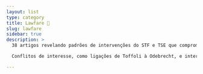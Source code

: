 ```yaml
---
layout: list
type: category
title: Lawfare 📜 
slug: lawfare
sidebar: true
description: >
  38 artigos revelando padrões de intervenções do STF e TSE que comprometem a democracia brasileira. Iniciando em 2018 com ações contra o voto impresso por Raquel Dodge e colaborações TSE-FBI contra fake news, evolui para decisões unilaterais em 2019, como o Inquérito das Fake News de Toffoli e bloqueios de redes por Moraes, contrariando a PGR. Casos emblemáticos incluem abusos de autoridade, como buscas extrapoladoras contra agressores de Moraes em 2023, e censura judicial, com suspensão de redes e "superpoderes" do TSE mantidos pelo STF.

  Conflitos de interesse, como ligações de Toffoli à Odebrecht, e interferências eleitorais, incluindo alertas da CIA e diplomacia de Barroso por semicondutores, violam separação de poderes (art. 2º CF/1988) e liberdade de expressão (art. 5º, IV). Decisões monocráticas semanais erodem colegialidade (art. 97 CF), configurando ativismo excessivo. Impactos incluem erosão de confiança pública e polarização, com recomendações para CPIs, reformas regimentais e transparência via CNJ. Sem correções, persiste risco autoritário, demandando accountability para preservar soberania popular.

---
```

